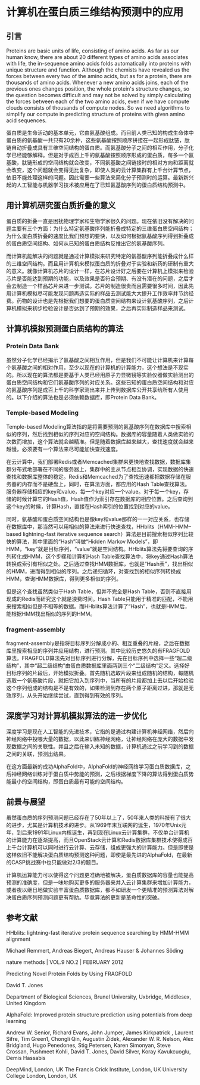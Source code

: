 # 计算机在蛋白质三维结构预测中的应用

## 引言

Proteins are basic units of life, consisting of amino acids. As far as our human know, there are about 20 different types of amino acids associates with life, the in-sequence amino acids folds automatically into proteins with unique structure and function. Although the chemists have revealed us the forces between every two of the amino acids, but as for a protein, there are thousands of amino acids. Whenever a new amino acids joins, each of the previous ones changes position, the whole protein's structure changes, so the question becomes difficult and may not be solved by simply calculating the forces between each of the two amino acids, even if we have compute clouds consists of thousands of compute nodes. So we need algorithms to simplify our compute in predicting structure of proteins with given amino acid sequences.

蛋白质是生命活动的基本单元，它由氨基酸组成。而目前人类已知的构成生命体中蛋白质的氨基酸一共只有20余种，这些氨基酸按照顺序拼接在一起形成肽链，肽链自动折叠成具有三维空间结构的蛋白质。而氨基酸分子之间的相互作用，分子化学已经能够解释。但是对于成百上千的氨基酸按照顺序形成的蛋白质，每多一个氨基酸，肽链形成的空间结构就会改变，不同氨基酸之间链接时的相对方向和距离就会改变，这个问题就会变得无比复杂，即使人类的云计算集群有上千台计算节点，依旧不能处理这样的问题。因此需要一些算法来简化分子预测时的运算。最新新兴起的人工智能与机器学习技术被应用在了已知氨基酸序列的蛋白质结构预测中。

## 用计算机研究蛋白质折叠的意义

蛋白质的折叠一直是困扰物理学家和生物学家很久的问题。现在依旧没有解决的问题主要有三个方面：为什么特定氨基酸序列能折叠成特定的三维蛋白质空间结构；为什么蛋白质折叠的速度比我们预想的要快，以及如何根据氨基酸序列得到折叠成的蛋白质空间结构、如何从已知的蛋白质结构反推出它的氨基酸序列。

而计算机能解决的问题就是通过计算模拟来研究特定的氨基酸序列能折叠成什么样的三维空间结构。而且用计算机来模拟蛋白质的折叠对于实验和新药的研制有重大的意义。就像计算机芯片的设计一样，在芯片设计好之后要在计算机上模拟来检验芯片是否能达到预期的功能，以及效果是否符合预期、有没有潜在的问题，之后才会去制造一个样品芯片来进一步测试。芯片的制造很贵而且需要很多时间，因此先用计算机模拟尽可能发现问题再造实际的样品去测试能大大提升工作效率并节约经费。药物的设计也是先根据我们想要的蛋白质空间结构来设计氨基酸序列，之后计算机模拟来初步检验设计是否达到了预期的效果，之后再实际制造样品来测试。

## 计算机模拟预测蛋白质结构的算法

### Protein Data Bank

虽然分子化学已经揭示了氨基酸之间相互作用，但是我们不可能让计算机来计算每个氨基酸之间的相对作用，至少以现在的计算机的计算能力，这个想法是不现实的。所以现在的算法都是要基于人类已经用原子力显微镜等实验仪器做实验测出的蛋白质空间结构和它们氨基酸序列的对应关系。这些已知的蛋白质空间结构和对应的氨基酸序列是成百上千的科学家测出来并上传到数据库公开共享给所有人使用的。以下介绍的算法也是必须依赖数据库，即Protein Data Bank。

### Temple-based Modeling

Temple-based Modeling算法指的是将需要预测的氨基酸序列在数据库中搜索相似的序列，然后找到相似的序列对应的空间结构。数据库的容量随着人类做实验的次数而增加，这个算法就会越精准。但是随着数据库越来越大，查找速度就会越来越慢，必须要有一个算法来尽可能加快查找速度。

在云计算中，我们部署Redis或者Memcached集群来更快地查找数据，数据库集群分布式地部署在不同的服务器上，集群中的主从节点相互协调，实现数据的快速查找和数据库整体的稳定。Redis和Memcached为了查找迅速都把数据存储在服务器的内存而不是硬盘上，同时，在算法方面，都应用的Hash Table查找算法。服务器存储相应的key和value，每一个key对应一个value。对于每一个key，存储的时候计算它的Hash值，Hash值作为索引存在数据库的相应位置。之后查询到这个key的时候，计算Hash，直接在Hash索引的位置找到对应的value。

同时，氨基酸和蛋白质空间结构也是像key和value那样的一一对应关系，也存储在数据库中，那当然可以用相似的算法来进行快速查找，HHblits（HMM-HMM–based lightning-fast iterative sequence
search）算法是目前搜索相似序列比较快的算法，其中里面的“Hash”叫做“Hidden  Markov Models”，即HMM，“key”就是目标序列，“value”就是空间结构。HHblits算法先将要查询的序列转化成HMM，这个步骤和计算机Hash Table查找算法中，将key通过Hash算法转换成索引有相似之处。之后通过查找HMM数据库，也就是“Hash表”，找出相似的HMM，进而得到相似的序列。之后递归循环，对查找到的相似序列转换成HMM，查询HMM数据库，得到更多相似的序列。

但是这个查找虽然类似于Hash Table，但并不完全是Hash Table，否则不直接用现成的Redis而研究这个就是浪费时间。Hash Table只能用于精准的匹配，不能用来搜索相似但是不相等的数据。而HHblits算法计算了“Hash”，也就是HMM后，能根据HMM找出相似的序列的HMM。

### fragment-assembly

fragment-assembly是指将目标序列分解成小的、相互重叠的片段，之后在数据库里搜索相应的序列并应用结构，进行预测。其中比较历史悠久的有FRAGFOLD算法。FRAGFOLD算法先对目标序列进行分解，先在目标序列中选择一些“超二级结构”，其中“超二级结构”由蛋白质数据库里面两到三个“二级结构”定义。选择好目标序列的片段后，开始模拟折叠。首先随机选取片段来组成随机的结构，每随机选取一个氨基酸片段，就把它加入到序列中，当所有的片段都加上去以后开始检验这个序列组成的结构是不是有效的，如果检测到存在两个原子距离过进，那就是无效序列，从头开始继续尝试，直到得到有效的序列。

## 深度学习对计算机模拟算法的进一步优化

深度学习是现在人工智能的先进技术，它指的是通过构建计算机神经网络，然后向神经网络中投喂大量的数据，以此来训练神经网络，让神经网络在庞大的数据中发现数据之间的关联性。并且之后在输入未知的数据，计算机通过之前学习到的数据之间的关联，预测出结果。

在这方面最新的成功AlphaFold中，AlphaFold的神经网络学习蛋白质数据库，之后神经网络训练对于蛋白质中势能的预测，之后根据梯度下降的算法得到蛋白质势能最小的空间结构，即蛋白质最有可能的空间结构。

## 前景与展望

虽然蛋白质的序列预测问题已经存在了50年以上了，50年来人类的科技有了很大的进步，尤其是计算机技术的进步。从1969年末互联网的诞生，1970年Unix元年，到后来1991年Linux内核诞生，再到现在Linux云计算集群，不仅单台计算机的计算能力在逐渐提高，而且OpenStack云计算和Redis数据库集群技术使得成百上千台计算机可以同时进行云计算、云存储，组成更强大的计算能力。但是即使是这样依旧不能解决蛋白质结构预测这种问题，即使是最先进的AlphaFold，在最新的CASP挑战赛中也只能做对2/3的题目。

计算机运算能力可以使得这个问题更准确地被解决，蛋白质数据库的容量也能提高预测的准确度，但是一味地购买更多的服务器来并入云计算集群来增加计算能力，或者夜以继日地做实验丰富蛋白质数据库，都不如研发一个更精准的预测算法对解决蛋白质序列预测问题更有帮助。毕竟算法的更新是革命性的突破。

## 参考文献

HHblits: lightning-fast iterative protein sequence searching by HMM-HMM alignment

Michael Remmert, Andreas Biegert, Andreas Hauser & Johannes Söding

nature methods | VOL.9 NO.2 | FEBRUARY 2012



Predicting Novel Protein Folds by Using FRAGFOLD

David T. Jones

Department of Biological Sciences, Brunel University, Uxbridge, Middlesex, United Kingdom



AlphaFold: Improved protein structure prediction using potentials from deep learning

Andrew W. Senior, Richard Evans, John Jumper, James Kirkpatrick , Laurent Sifre, Tim Green1,
Chongli Qin, Augustin Žı́dek, Alexander W. R. Nelson, Alex Bridgland, Hugo Penedones,
Stig Petersen, Karen Simonyan, Steve Crossan, Pushmeet Kohli, David T. Jones, David Silver,
Koray Kavukcuoglu, Demis Hassabis

 DeepMind, London, UK
 The Francis Crick Institute, London, UK
 University College London, London, UK

